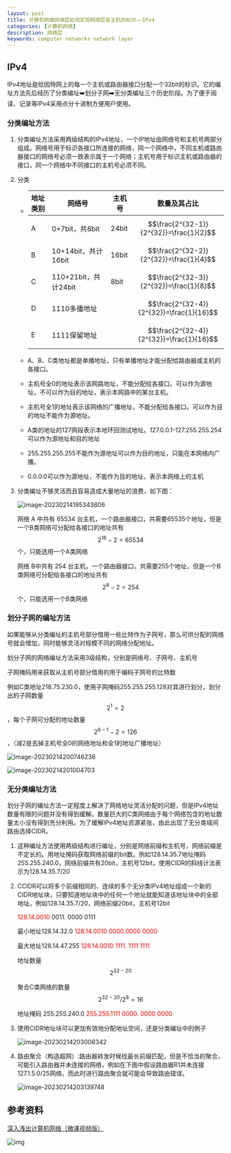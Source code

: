 ```yaml
---
layout: post
title: 计算机网络网络层如何实现网络层各主机的标识——IPv4
categories: [计算机网络]
description: 网络层
keywords: computer networks network layer
---
```


## IPv4

​		IPv4地址是给因特网上的每一个主机或路由器接口分配一个32bit的标识。它的编址方法先后经历了分类编址:arrow_right:划分子网:arrow_right:无分类编址三个历史阶段。为了便于阅读、记录等IPv4采用点分十进制方便用户使用。

### 分类编址方法

1. 分类编址方法采用两级结构的IPv4地址，一个IP地址由网络号和主机号两部分组成。网络号用于标识各接口所连接的网络，同一个网络中，不同主机或路由器接口的网络号必须一致表示属于一个网络；主机号用于标识主机或路由器的接口，同一个网络中不同接口的主机号必须不同。

2. 分类

   - | 地址类别 | 网络号               | 主机号 | 数量及其占比                             |
     | -------- | -------------------- | ------ | ---------------------------------------- |
     | A        | 0+7bit，共8bit       | 24bit  | $$\frac{2^{32-1}}{2^{32}}=\frac{1}{2}$$  |
     | B        | 10+14bit，共计16bit  | 16bit  | $$\frac{2^{32-2}}{2^{32}}=\frac{1}{4}$$  |
     | C        | 110+21bit，共计24bit | 8bit   | $$\frac{2^{32-3}}{2^{32}}=\frac{1}{8}$$  |
     | D        | 1110多播地址         |        | $$\frac{2^{32-4}}{2^{32}}=\frac{1}{16}$$ |
     | E        | 1111保留地址         |        | $$\frac{2^{32-4}}{2^{32}}=\frac{1}{16}$$                                         |
     
   - A、B、C类地址都是单播地址，只有单播地址才能分配给路由器或主机的各接口。

   - 主机号全0的地址表示该网路地址，不能分配给各接口。可以作为源地址，不可以作为目的地址，表示本网路中的某台主机。

   - 主机号全1的地址表示该网络的广播地址，不能分配给各接口。可以作为目的地址不能作为源地址。

   - A类的地址的127网段表示本地环回测试地址。127.0.0.1-127.255.255.254可以作为源地址和目的地址

   - 255.255.255.255不能作为源地址可以作为目的地址，只能在本网络内广播。

   - 0.0.0.0可以作为源地址，不能作为目的地址，表示本网络上的主机

3. 分类编址不够灵活而且容易造成大量地址的浪费，如下图：

   ![image-20230214195343806](https://wendaocsmaster.github.io/images/blog/image-20230214195343806.png)

   网络 A 中共有 65534 台主机，一个路由器接口，共需要65535个地址，但是一个B类网络可分配给各接口的地址共有 $$2^{16}-2=65534$$ 个，只能选用一个A类网络

   网络 B中共有 254 台主机，一个路由器接口，共需要255个地址，但是一个B类网络可分配给各接口的地址共有 $$2^8-2=254$$ 个，只能选用一个B类网络

### 划分子网的编址方法

​		如果能够从分类编址的主机号部分借用一些比特作为子网号，那么可供分配的网络号就会增加，同时能够灵活对规模不同的网络分配地址。

划分子网的网络编址方法采用3级结构，分别是网络号、子网号、主机号

子网掩码用来获取从主机号部分借用的用于编码子网号的比特数

例如C类地址218.75.230.0，使用子网掩码255.255.255.128对其进行划分，划分出的子网数量$$2^1=2$$，每个子网可分配的地址数量$$2^{8-1}-2=126$$，（减2是去掉主机号全0的网络地址和全1的地址广播地址）

![image-20230214200746238](https://wendaocsmaster.github.io/images/blog/image-20230214200746238.png)

![image-20230214201004703](https://wendaocsmaster.github.io/images/blog/image-20230214201004703.png)

### 无分类编址方法

​		划分子网的编址方法一定程度上解决了网络地址灵活分配的问题，但是IPv4地址数量有限的问题并没有得到缓解。数量巨大的C类网络由于每个网络包含的地址数量太小没有得到充分利用。为了缓解IPv4地址资源紧张，由此出现了无分类域间路由选择CIDR。

1. 这种编址方法使用两级结构进行编址，分别是网络前缀和主机号，网络前缀是不定长的。用地址掩码获取网络前缀的bit数。例如128.14.35.7地址掩码255.255.240.0，网络前缀共有20bit，主机号12bit，使用CIDR的斜线计法表示为128.14.35.7/20

2. CCIDR可以将多个前缀相同的、连续的多个无分类IPv4地址组成一个新的CIDR地址块，只要知道地址块中的任何一个地址就能知道该地址块中的全部地址。例如128.14.35.7/20，网络前缀20bit，主机号12bit

   <font color = red>128.14.0010</font> 0011. 0000 0111

   最小地址128.14.32.0  <font color =red>128.14.0010 0000.0000 0000 </font>

   最大地址128.14.47.255 <font color =red>128.14.0010 1111. 1111 1111 </font>

   地址数量$$2^{32-20}$$

   聚合C类网络的数量 $$2^{32-20} / 2^8=16$$

   地址掩码 255.255.240.0 <font color=red>255.255.1111 0000. 0000 0000</font>

3. 使用CIDR地址块可以更加有效地分配地址空间，还是分类编址中的例子

   ![image-20230214203008342](https://wendaocsmaster.github.io/images/blog/image-20230214203008342.png)

4. 路由聚合（构造超网）:路由器转发时候找最长前缀匹配，但是不恰当的聚合，可能引入路由器并未连接的网络，例如在下图中假设路由器R1并未连接127.1.5.0/25网络，而此时进行路由聚合就可能会导致路由错误。

   ![image-20230214203139748](https://wendaocsmaster.github.io/images/blog/image-20230214203139748.png)

   

## 参考资料

[深入浅出计算机网络（微课视频版）](http://www.tup.tsinghua.edu.cn/booksCenter/book_09342101.html)

![img](https://wendaocsmaster.github.io/images/blog/093421-01.jpg)
